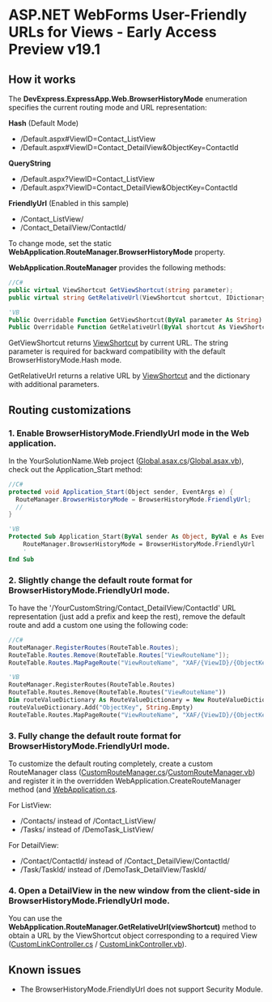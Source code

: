 ﻿# ASP.NET WebForms User-Friendly URLs for Views - Early Access Preview v19.1

## How it works

The **DevExpress.ExpressApp.Web.BrowserHistoryMode** enumeration specifies the current routing mode and URL representation:

**Hash** (Default Mode)
* /Default.aspx#ViewID=Contact_ListView
* /Default.aspx#ViewID=Contact_DetailView&ObjectKey=ContactId

**QueryString**
* /Default.aspx?ViewID=Contact_ListView
* /Default.aspx?ViewID=Contact_DetailView&ObjectKey=ContactId

**FriendlyUrl** (Enabled in this sample)
* /Contact_ListView/
* /Contact_DetailView/ContactId/

To change mode, set the static **WebApplication.RouteManager.BrowserHistoryMode** property.


**WebApplication.RouteManager** provides the following methods:

```csharp
//C#
public virtual ViewShortcut GetViewShortcut(string parameter);
public virtual string GetRelativeUrl(ViewShortcut shortcut, IDictionary<string, string> additionalParams = null);
```
```vb
'VB
Public Overridable Function GetViewShortcut(ByVal parameter As String) As ViewShortcut
Public Overridable Function GetRelativeUrl(ByVal shortcut As ViewShortcut, ByVal Optional additionalParams As IDictionary(Of String, String) = Nothing) As String
```
GetViewShortcut returns [ViewShortcut](https://docs.devexpress.com/eXpressAppFramework/DevExpress.ExpressApp.ViewShortcut) by current URL. The string parameter is required for backward compatibility with the default BrowserHistoryMode.Hash mode.

GetRelativeUrl returns a relative URL by [ViewShortcut](https://docs.devexpress.com/eXpressAppFramework/DevExpress.ExpressApp.ViewShortcut) and the dictionary with additional parameters.


## Routing customizations

### 1. Enable BrowserHistoryMode.FriendlyUrl mode in the Web application.
In the YourSolutionName.Web project ([Global.asax.cs](./CS/FriendlyUrlSample.Web/Global.asax.cs)/[Global.asax.vb](./VB/FriendlyUrlSample.Web/Global.asax.vb)), check out the Application_Start method:

```csharp
//C#
protected void Application_Start(Object sender, EventArgs e) {
  RouteManager.BrowserHistoryMode = BrowserHistoryMode.FriendlyUrl;
  //
}
```
```vb
'VB
Protected Sub Application_Start(ByVal sender As Object, ByVal e As EventArgs)
    RouteManager.BrowserHistoryMode = BrowserHistoryMode.FriendlyUrl
    '
End Sub
```
### 2. Slightly change the default route format for BrowserHistoryMode.FriendlyUrl mode.
To have the '/YourCustomString/Contact_DetailView/ContactId' URL representation (just add a prefix and keep the rest), remove the default route and add a custom one using the following code:
```csharp
//C#
RouteManager.RegisterRoutes(RouteTable.Routes);
RouteTable.Routes.Remove(RouteTable.Routes["ViewRouteName"]);
RouteTable.Routes.MapPageRoute("ViewRouteName", "XAF/{ViewID}/{ObjectKey}/", "~/Default.aspx", false, new RouteValueDictionary() { { "ObjectKey", string.Empty } });
```
```vb
'VB
RouteManager.RegisterRoutes(RouteTable.Routes)
RouteTable.Routes.Remove(RouteTable.Routes("ViewRouteName"))
Dim routeValueDictionary As RouteValueDictionary = New RouteValueDictionary()
routeValueDictionary.Add("ObjectKey", String.Empty)
RouteTable.Routes.MapPageRoute("ViewRouteName", "XAF/{ViewID}/{ObjectKey}/", "~/Default.aspx", False, routeValueDictionary)
```


### 3. Fully change the default route format for BrowserHistoryMode.FriendlyUrl mode.

To customize the default routing completely, create a custom RouteManager class ([CustomRouteManager.cs](./CS/FriendlyUrlSample.Web/CustomRouteManager.cs)/[CustomRouteManager.vb](./VB/FriendlyUrlSample.Web/CustomRouteManager.vb)) and register it in the overridden WebApplication.CreateRouteManager method (and [WebApplication.cs](./CS/FriendlyUrlSample.Web/WebApplication.cs/[WebApplication.vb](./VB/FriendlyUrlSample.Web/WebApplication.vb)). 

For ListView:  
*  /Contacts/ instead of /Contact_ListView/
*  /Tasks/  instead of /DemoTask_ListView/
               
For DetailView:
*  /Contact/ContactId/ instead of /Contact_DetailView/ContactId/
*  /Task/TaskId/ instead of /DemoTask_DetailView/TaskId/
 
### 4. Open a DetailView in the new window from the client-side in BrowserHistoryMode.FriendlyUrl mode.
You can use the **WebApplication.RouteManager.GetRelativeUrl(viewShortcut)** method to obtain a URL by the ViewShortcut object corresponding to a required View ([CustomLinkController.cs](./CS/FriendlyUrlSample.Module.Web/Controllers/CustomLinkController.cs) / [CustomLinkController.vb](./VB/FriendlyUrlSample.Module.Web/Controllers/CustomLinkController.vb)).

## Known issues
 - The BrowserHistoryMode.FriendlyUrl does not support Security Module.
